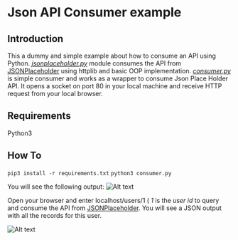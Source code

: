 # Json API Consumer example
## Introduction

This a dummy and simple example about how to consume an API using Python.
*[jsonplaceholder.py](/jsonplaceholder.py)* module consumes the API from [JSONPlaceholder](https://jsonplaceholder.typicode.com/) using httplib and basic OOP implementation.
*[consumer.py](/consumer.py)* is simple consumer and works as a wrapper to consume Json Place Holder API. It opens a socket on port 80 in your local machine and receive HTTP request from your local browser.

## Requirements

Python3

## How To

```pip3 install -r requirements.txt```
```python3 consumer.py```

You will see the following output:
![Alt text](images/console.png?raw=true)

Open your browser and enter localhost/users/1 ( *1* is the *user id* to query and consume the API from [JSONPlaceholder](https://jsonplaceholder.typicode.com/ ).
You will see a JSON output with all the records for this user.

![Alt text](images/browser.png?raw=true)
